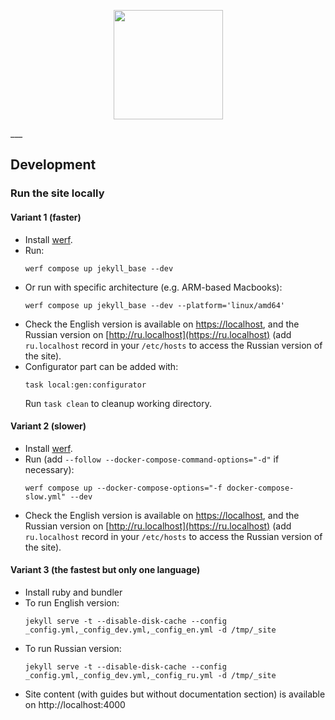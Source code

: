 <p align="center">
  <img src="https://raw.githubusercontent.com/werf/website/main/assets/images/werf-logo.svg?sanitize=true" style="max-height:100%;" height="175">
</p>
___

## Development

### Run the site locally

#### Variant 1 (faster)

- Install [werf](http://werf.io/documentation/index.html). 
- Run:
  ```shell
  werf compose up jekyll_base --dev
  ```
- Or run with specific architecture (e.g. ARM-based Macbooks):
  ```shell
  werf compose up jekyll_base --dev --platform='linux/amd64'
  ```
- Check the English version is available on [https://localhost](http://localhost), and the Russian version on [http://ru.localhost](https://ru.localhost) (add `ru.localhost` record in your `/etc/hosts` to access the Russian version of the site).
- Configurator part can be added with:
  ```shell
  task local:gen:configurator
  ```
  Run `task clean` to cleanup working directory.

#### Variant 2 (slower)

- Install [werf](http://werf.io/documentation/index.html). 
- Run (add `--follow --docker-compose-command-options="-d"` if necessary):
  ```shell
  werf compose up --docker-compose-options="-f docker-compose-slow.yml" --dev
  ```
- Check the English version is available on [https://localhost](http://localhost), and the Russian version on [http://ru.localhost](https://ru.localhost) (add `ru.localhost` record in your `/etc/hosts` to access the Russian version of the site).

#### Variant 3 (the fastest but only one language)

- Install ruby and bundler
- To run English version:
  ```shell
  jekyll serve -t --disable-disk-cache --config _config.yml,_config_dev.yml,_config_en.yml -d /tmp/_site
  ```
- To run Russian version:
  ```shell
  jekyll serve -t --disable-disk-cache --config _config.yml,_config_dev.yml,_config_ru.yml -d /tmp/_site
  ```
- Site content (with guides but without documentation section) is available on http://localhost:4000
 
